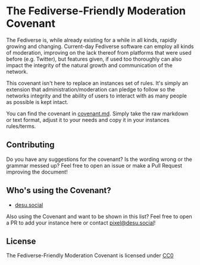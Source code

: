 # The Fediverse-Friendly Moderation Covenant

The Fediverse is, while already existing for a while in all kinds, rapidly growing and changing. Current-day Fediverse software can employ all kinds of moderation, improving on the lack thereof from platforms that were used before (e.g. Twitter), but features given, if used too thoroughly can also impact the integrity of the natural growth and communication of the network.

This covenant isn't here to replace an instances set of rules. It's simply an extension that administration/moderation can pledge to follow so the networks integrity and the ability of users to interact with as many people as possible is kept intact.

You can find the covenant in [covenant.md](covenant.md). Simply take the raw markdown or text format, adjust it to your needs  and copy it in your instances rules/terms.

## Contributing

Do you have any suggestions for the covenant? Is the wording wrong or the grammar messed up? Feel free to open an issue or make a Pull Request improving the document!

## Who's using the Covenant?

* [desu.social](https://desu.social)

Also using the Covenant and want to be shown in this list? Feel free to open a PR to add your instance here or contact [pixel@desu.social](https://desu.social/@pixel)!

## License

The Fediverse-Friendly Moderation Covenant is licensed under [CC0](LICENSE)

